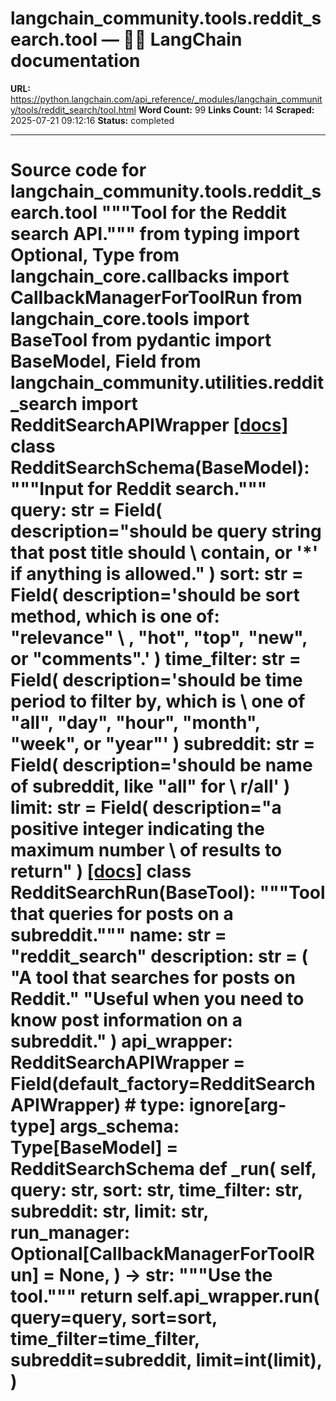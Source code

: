 # langchain_community.tools.reddit_search.tool — 🦜🔗 LangChain  documentation

**URL:** https://python.langchain.com/api_reference/_modules/langchain_community/tools/reddit_search/tool.html
**Word Count:** 99
**Links Count:** 14
**Scraped:** 2025-07-21 09:12:16
**Status:** completed

---

# Source code for langchain\_community.tools.reddit\_search.tool               """Tool for the Reddit search API."""          from typing import Optional, Type          from langchain_core.callbacks import CallbackManagerForToolRun     from langchain_core.tools import BaseTool     from pydantic import BaseModel, Field          from langchain_community.utilities.reddit_search import RedditSearchAPIWrapper                              [[docs]](https://python.langchain.com/api_reference/community/tools/langchain_community.tools.reddit_search.tool.RedditSearchSchema.html#langchain_community.tools.reddit_search.tool.RedditSearchSchema)     class RedditSearchSchema(BaseModel):         """Input for Reddit search."""              query: str = Field(             description="should be query string that post title should \             contain, or '*' if anything is allowed."         )         sort: str = Field(             description='should be sort method, which is one of: "relevance" \             , "hot", "top", "new", or "comments".'         )         time_filter: str = Field(             description='should be time period to filter by, which is \             one of "all", "day", "hour", "month", "week", or "year"'         )         subreddit: str = Field(             description='should be name of subreddit, like "all" for \             r/all'         )         limit: str = Field(             description="a positive integer indicating the maximum number \             of results to return"         )                                             [[docs]](https://python.langchain.com/api_reference/community/tools/langchain_community.tools.reddit_search.tool.RedditSearchRun.html#langchain_community.tools.reddit_search.tool.RedditSearchRun)     class RedditSearchRun(BaseTool):         """Tool that queries for posts on a subreddit."""              name: str = "reddit_search"         description: str = (             "A tool that searches for posts on Reddit."             "Useful when you need to know post information on a subreddit."         )         api_wrapper: RedditSearchAPIWrapper = Field(default_factory=RedditSearchAPIWrapper)  # type: ignore[arg-type]         args_schema: Type[BaseModel] = RedditSearchSchema              def _run(             self,             query: str,             sort: str,             time_filter: str,             subreddit: str,             limit: str,             run_manager: Optional[CallbackManagerForToolRun] = None,         ) -> str:             """Use the tool."""             return self.api_wrapper.run(                 query=query,                 sort=sort,                 time_filter=time_filter,                 subreddit=subreddit,                 limit=int(limit),             )